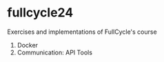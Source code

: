 # fullcycle24
Exercises and implementations of FullCycle's course

1. Docker
2. Communication: API Tools
